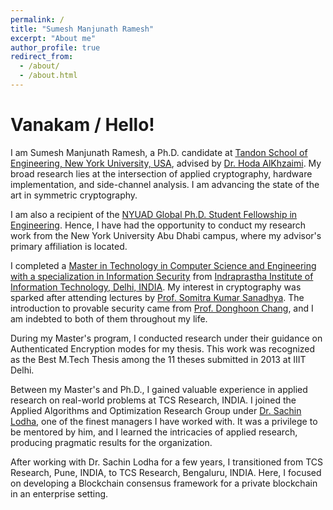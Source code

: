 ```yaml
---
permalink: /
title: "Sumesh Manjunath Ramesh"
excerpt: "About me"
author_profile: true
redirect_from: 
  - /about/
  - /about.html
---
```


# Vanakam / Hello!

I am Sumesh Manjunath Ramesh, a Ph.D. candidate at [Tandon School of Engineering, New York University, USA](https://engineering.nyu.edu/), advised by [Dr. Hoda AlKhzaimi](https://www.linkedin.com/in/dr-hoda-a-alkhzaimi-b36a3910b/). My broad research lies at the intersection of applied cryptography, hardware implementation, and side-channel analysis. I am advancing the state of the art in symmetric cryptography.

I am also a recipient of the [NYUAD Global Ph.D. Student Fellowship in Engineering](https://nyuad.nyu.edu/en/admissions/graduate/global-phd-student-fellowships-in-engineering.html). Hence, I have had the opportunity to conduct my research work from the New York University Abu Dhabi campus, where my advisor's primary affiliation is located.

I completed a [Master in Technology in Computer Science and Engineering with a specialization in Information Security](https://www.iiitd.ac.in/academics/mtech/info-sec) from [Indraprastha Institute of Information Technology, Delhi, INDIA](https://www.iiitd.ac.in/). My interest in cryptography was sparked after attending lectures by [Prof. Somitra Kumar Sanadhya](https://www.linkedin.com/in/somitra-sanadhya-4556a41/). The introduction to provable security came from [Prof. Donghoon Chang](http://www.donghoon.us/), and I am indebted to both of them throughout my life.

During my Master's program, I conducted research under their guidance on Authenticated Encryption modes for my thesis. This work was recognized as the Best M.Tech Thesis among the 11 theses submitted in 2013 at IIIT Delhi.

Between my Master's and Ph.D., I gained valuable experience in applied research on real-world problems at TCS Research, INDIA. I joined the Applied Algorithms and Optimization Research Group under [Dr. Sachin Lodha](https://www.linkedin.com/in/sachin-lodha-8ba2991/), one of the finest managers I have worked with. It was a privilege to be mentored by him, and I learned the intricacies of applied research, producing pragmatic results for the organization.

After working with Dr. Sachin Lodha for a few years, I transitioned from TCS Research, Pune, INDIA, to TCS Research, Bengaluru, INDIA. Here, I focused on developing a Blockchain consensus framework for a private blockchain in an enterprise setting.
